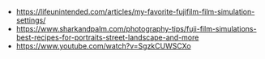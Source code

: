 - https://lifeunintended.com/articles/my-favorite-fujifilm-film-simulation-settings/
- https://www.sharkandpalm.com/photography-tips/fuji-film-simulations-best-recipes-for-portraits-street-landscape-and-more
- https://www.youtube.com/watch?v=SgzkCUWSCXo
